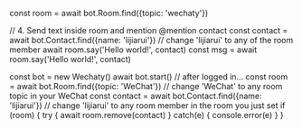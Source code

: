 const room = await bot.Room.find({topic: 'wechaty'})

// 4. Send text inside room and mention @mention contact
const contact = await bot.Contact.find({name: 'lijiarui'}) // change 'lijiarui' to any of the room member
await room.say('Hello world!', contact)
const msg = await room.say('Hello world!', contact)

const bot = new Wechaty()
await bot.start()
// after logged in...
const room = await bot.Room.find({topic: 'WeChat'})          // change 'WeChat' to any room topic in your WeChat
const contact = await bot.Contact.find({name: 'lijiarui'})   // change 'lijiarui' to any room member in the room you just set
if (room) {
  try {
     await room.remove(contact)
  } catch(e) {
     console.error(e)
  }
}
